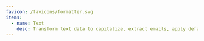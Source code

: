 ```yaml
---
favicon: /favicons/formatter.svg
items:
  - name: Text
    desc: Transform text data to capitalize, extract emails, apply default value, and much more.
---
```


<script setup>
  import CustomListing from '../../components/CustomListing.vue'
</script>

<CustomListing />
